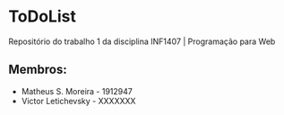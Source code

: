 # ToDoList
Repositório do trabalho 1 da disciplina INF1407 | Programação para Web

## Membros:
- Matheus S. Moreira - 1912947
- Victor Letichevsky - XXXXXXX
